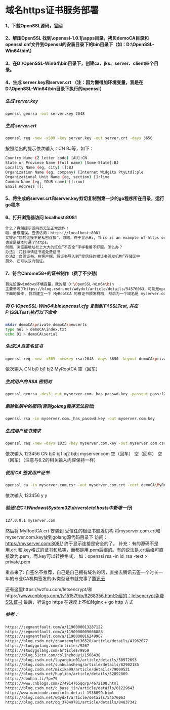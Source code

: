 # 域名https证书服务部署

#### 1、下载OpenSSL源码，[官网](http://www.openssl.org/)
#### 2、解压OpenSSL 找到\openssl-1.0.1j\apps目录，拷贝demoCA目录和openssl.cnf文件到Openssl的安装目录下的bin目录下（如：D:\OpenSSL-Win64\bin\）
#### 3、在D:\OpenSSL-Win64\bin目录下，创建ca、jks、server、client四个目录。 
#### 4、生成 server.key和server.crt （注：因为懒得加环境变量，我是在D:\OpenSSL-Win64\bin目录下执行的openssl）
##### 生成 server.key
```bash
openssl genrsa -out server.key 2048
```

##### 生成 server.crt
```bash
openssl req -new -x509 -key server.key -out server.crt -days 3650
```
按照给出的提示依次输入：CN  BJ等，如下：
```bash
Country Name (2 letter code) [AU]:CN
State or Province Name (full name) [Some-State]:BJ
Locality Name (eg, city) []:BJ
Organization Name (eg, company) [Internet Widgits PtyLtd]:ple
Organizational Unit Name (eg, section) []:live
Common Name (eg, YOUR name) []:root
Email Address []:
```

#### 5、将生成的server.crt和server.key剪切复制到第一步的go程序所在目录，运行go程序

#### 6、打开浏览器访问 localhost:8081
```bash
什么？竟然提示该网页无法正常运作！
哦，低级错误，应该访问：https://localhost:8081
又提示“您的连接不是私密连接”，忽略，终于显示Hi, This is an example of https service in golang!
也算是基本打通了https。
然而，浏览器地址栏上大大的红色“不安全”字样看着不舒服。怎么办？
办法1：花钱申请证书或免费证书
办法2：自签证书，在客户端，将证书导入到“受信任的根证书颁发机构”存储区中
另外，还可以双向验证。
```

#### 7、符合Chrome58+的证书制作（费了不少劲）
```bash
首先设置windows环境变量，我的是 D:\OpenSSL-Win64\bin
主要参考了https://blog.csdn.net/wdydxf/article/details/54576063，可能是openssl版本不同，稍做修改。如不明白，请看原文
下面的操作, 我将建立一个 MyRootCA 的根证书颁发机构, 然后为一个域名是 myserver.com 签发证书
```

##### 将 C:\OpenSSL-Win64\bin\openssl.cfg 复制到 F:\SSLTest\, 并在F:\SSLTest\执行以下命令
```bash
mkdir demoCA\private demoCA\newcerts
type nul > demoCA\index.txt
echo 01 > demoCA\serial
```

##### 生成CA自签名证书
```bash
openssl req -new -x509 -newkey rsa:2048 -days 3650 -keyout demoCA\private\MyRootCA.key -out demoCA\MyRootCA.crt -passout pass:123456 -config openssl.cnf
```
依次输入 CN bj0 bj1 bj2 MyRootCA 空（回车）

##### 生成用户的 RSA 密钥对
```bash
openssl genrsa -des3 -out myserver.com._has_passwd.key -passout pass:123456
```

##### 删除私钥中的密码(否则golang程序无法启动)
```bash
openssl rsa -in myserver.com._has_passwd.key -out myserver.com.key
```

##### 生成用户证书请求
```bash
openssl req -new -days 1825 -key myserver.com.key -out myserver.com.csr -config openssl.cnf
```
依次输入 123456 CN bj0 bj1 bj2 bjbj myserver.com 空（回车） 空（回车） 空（回车）（注意与6.2的相关输入内容保持一样）

##### 使用 CA 签发用户证书
```bash
openssl ca -in myserver.com.csr -out myserver.com.crt -cert demoCA\MyRootCA.crt -keyfile demoCA\private\MyRootCA.key -extensions v3_req -config openssl.cnf
```
依次输入 123456 y y

##### 验证(在C:\Windows\System32\drivers\etc\hosts中新增一行)
```bash
127.0.0.1 myserver.com
```
然后将 MyRootCA.crt 安装到 受信任的根证书颁发机构
将myserver.com.crt和myserver.com.key放到golang源代码目录下
访问：https://myserver.com:8081/
终于显示连接是安全的了。
 补充：有的源码不是用.crt 和.key格式的证书和私钥，而都是用.pem后缀的。有的说法是.crt后缀可直接改为.pem，而.key可以转换格式，
如：openssl rsa -in id_rsa -text > private.pem


重点来了:
    自签名不推荐，自己是自己拥有域名的话，直接去腾讯云签一个时长一年的专业CA机构签发的dv类型证书就完事了[腾讯云](https://cloud.tencent.com/product/ssl)

还有这里https://wzfou.com/letsencrypt/和https://www.cnblogs.com/tv151579/p/8268356.html介绍的：letsencrypt免费SSL证书
最后，听说go https 在速度上不如Nginx + go http 方式

##### 参考：
```bash
https://segmentfault.com/a/1190000013287122
https://segmentfault.com/a/1190000009666888
https://segmentfault.com/a/1190000016249967
https://blog.csdn.net/zhaotengfei36520/article/details/41962077
https://studygolang.com/articles/9267
https://studygolang.com/articles/9959
https://blog.51cto.com/colinzhouyj/1566438
https://blog.csdn.net/luyangbin01/article/details/50972693
https://blog.csdn.net/sunhuansheng/article/details/82902185
https://blog.csdn.net/mixika99/article/details/79009521
https://blog.csdn.net/huplion/article/details/52892869
https://douhan.li/?p=79
https://www.cnblogs.com/274914765qq/p/4672108.html
https://blog.csdn.net/c_base_jin/article/details/81229643
http://www.mamicode.com/info-detail-1938899.html
https://blog.csdn.net/wdydxf/article/details/54576063
https://blog.csdn.net/qq_37049781/article/details/84837342
```